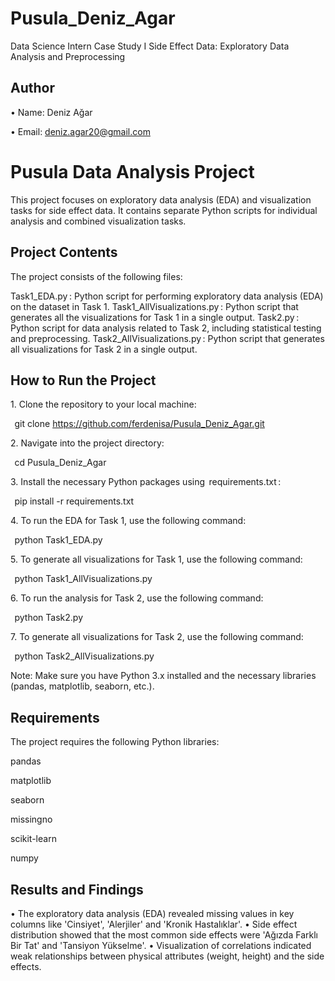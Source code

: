 # Pusula_Deniz_Agar
Data Science Intern Case Study I Side Effect Data: Exploratory Data Analysis and Preprocessing

## Author

•⁠  ⁠Name: Deniz Ağar

•⁠  ⁠Email: deniz.agar20@gmail.com


# Pusula Data Analysis Project

This project focuses on exploratory data analysis (EDA) and visualization tasks for side effect data. It contains separate Python scripts for individual analysis and combined visualization tasks.

## Project Contents

The project consists of the following files:

Task1_EDA.py ⁠: Python script for performing exploratory data analysis (EDA) on the dataset in Task 1.
Task1_AllVisualizations.py ⁠: Python script that generates all the visualizations for Task 1 in a single output.
Task2.py ⁠: Python script for data analysis related to Task 2, including statistical testing and preprocessing.
Task2_AllVisualizations.py ⁠: Python script that generates all visualizations for Task 2 in a single output.

## How to Run the Project

1.⁠ ⁠Clone the repository to your local machine:
    
⁠     git clone https://github.com/ferdenisa/Pusula_Deniz_Agar.git
     ⁠

2.⁠ ⁠Navigate into the project directory:
    
⁠     cd Pusula_Deniz_Agar
     ⁠

3.⁠ ⁠Install the necessary Python packages using ⁠ requirements.txt ⁠:
    
⁠     pip install -r requirements.txt
     ⁠

4.⁠ ⁠To run the EDA for Task 1, use the following command:
    
⁠     python Task1_EDA.py
     ⁠

5.⁠ ⁠To generate all visualizations for Task 1, use the following command:
    
⁠     python Task1_AllVisualizations.py
     ⁠

6.⁠ ⁠To run the analysis for Task 2, use the following command:
    
⁠     python Task2.py
     ⁠

7.⁠ ⁠To generate all visualizations for Task 2, use the following command:
    
⁠     python Task2_AllVisualizations.py
     ⁠

Note: Make sure you have Python 3.x installed and the necessary libraries (pandas, matplotlib, seaborn, etc.).

## Requirements

The project requires the following Python libraries:

⁠pandas

matplotlib

seaborn

missingno

scikit-learn

numpy

## Results and Findings

•⁠  ⁠The exploratory data analysis (EDA) revealed missing values in key columns like 'Cinsiyet', 'Alerjiler' and 'Kronik Hastalıklar'.
•⁠  ⁠Side effect distribution showed that the most common side effects were 'Ağızda Farklı Bir Tat' and 'Tansiyon Yükselme'.
•⁠  ⁠Visualization of correlations indicated weak relationships between physical attributes (weight, height) and the side effects.

